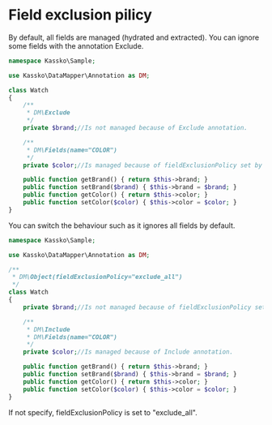 Field exclusion pilicy
===================

By default, all fields are managed (hydrated and extracted). You can ignore some fields with the annotation Exclude.

```php
namespace Kassko\Sample;

use Kassko\DataMapper\Annotation as DM;

class Watch
{
    /**
     * DM\Exclude
     */
    private $brand;//Is not managed because of Exclude annotation.

    /**
     * DM\Fields(name="COLOR")
     */
    private $color;//Is managed because of fieldExclusionPolicy set by default to "include_all".

    public function getBrand() { return $this->brand; }
    public function setBrand($brand) { $this->brand = $brand; }
    public function getColor() { return $this->color; }
    public function setColor($color) { $this->color = $color; }
}
```

You can switch the behaviour such as it ignores all fields by default.

```php
namespace Kassko\Sample;

use Kassko\DataMapper\Annotation as DM;

/**
 * DM\Object(fieldExclusionPolicy="exclude_all")
 */
class Watch
{
    private $brand;//Is not managed because of fieldExclusionPolicy set to "exclude_all".

    /**
     * DM\Include
     * DM\Fields(name="COLOR")
     */
    private $color;//Is managed because of Include annotation.

    public function getBrand() { return $this->brand; }
    public function setBrand($brand) { $this->brand = $brand; }
    public function getColor() { return $this->color; }
    public function setColor($color) { $this->color = $color; }
}
``` 

If not specify, fieldExclusionPolicy is set to "exclude_all".